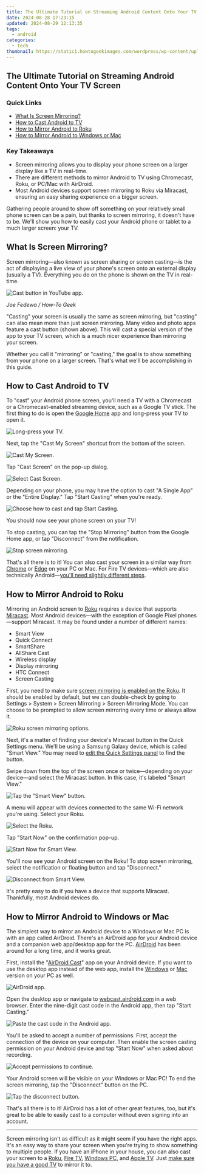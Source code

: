 ```yaml
---
title: The Ultimate Tutorial on Streaming Android Content Onto Your TV Screen
date: 2024-08-28 17:23:15
updated: 2024-08-29 12:13:35
tags:
  - android
categories:
  - tech
thumbnail: https://static1.howtogeekimages.com/wordpress/wp-content/uploads/2024/04/android-screen-mirroring.jpg
---
```


## The Ultimate Tutorial on Streaming Android Content Onto Your TV Screen

### Quick Links

* [What Is Screen Mirroring?](https://some-techniques.techidaily.com/evaluating-video-performance-vlc-versus-mx-for-2024/)
* [How to Cast Android to TV](https://screen-mirroring-recording.techidaily.com/in-2024-level-up-your-farming-life-explore-7-14-mods/)
* [How to Mirror Android to Roku](https://buynow-reviews.techidaily.com/expert-advice-on-boosting-performance-in-intel-powered-imac-computers/)
* [How to Mirror Android to Windows or Mac](https://phone-solutions.techidaily.com/4-easy-ways-for-your-samsung-galaxy-s23-hard-reset-drfone-by-drfone-reset-android-reset-android/)

### Key Takeaways

* Screen mirroring allows you to display your phone screen on a larger display like a TV in real-time.
* There are different methods to mirror Android to TV using Chromecast, Roku, or PC/Mac with AirDroid.
* Most Android devices support screen mirroring to Roku via Miracast, ensuring an easy sharing experience on a bigger screen.

 Gathering people around to show off something on your relatively small phone screen can be a pain, but thanks to screen mirroring, it doesn't have to be. We'll show you how to easily cast your Android phone or tablet to a much larger screen: your TV.

##  What Is Screen Mirroring?

 Screen mirroring—also known as screen sharing or screen casting—is the act of displaying a live view of your phone's screen onto an external display (usually a TV). Everything you do on the phone is shown on the TV in real-time.

![Cast button in YouTube app.](https://static1.howtogeekimages.com/wordpress/wp-content/uploads/2021/07/2023-03-13_9-43-20.png) 

_Joe Fedewa / How-To Geek_

 "Casting" your screen is usually the same as screen mirroring, but "casting" can also mean more than just screen mirroring. Many video and photo apps feature a cast button (shown above). This will cast a special version of the app to your TV screen, which is a much nicer experience than mirroring your screen.

 Whether you call it "mirroring" or "casting," the goal is to show something from your phone on a larger screen. That's what we'll be accomplishing in this guide.

##  How to Cast Android to TV

 To "cast" your Android phone screen, you'll need a TV with a Chromecast or a Chromecast-enabled streaming device, such as a Google TV stick. The first thing to do is open the [Google Home](https://www.anrdoezrs.net/links/3607085/type/dlg/sid/UUhtgUeUpU211553/https://play.google.com/store/apps/details?id=com.google.android.apps.chromecast.app&hl=en%5FUS&gl=US) app and long-press your TV to open it.

![Long-press your TV.](https://static1.howtogeekimages.com/wordpress/wp-content/uploads/2024/04/screenshot_20240417-163046.png) 

 Next, tap the "Cast My Screen" shortcut from the bottom of the screen.

![Cast My Screen.](https://static1.howtogeekimages.com/wordpress/wp-content/uploads/2024/04/screenshot_20240417-163053.png) 

 Tap "Cast Screen" on the pop-up dialog.

![Select Cast Screen.](https://static1.howtogeekimages.com/wordpress/wp-content/uploads/2024/04/screenshot_20240417-163103.png) 

 Depending on your phone, you may have the option to cast "A Single App" or the "Entire Display." Tap "Start Casting" when you're ready.

![Choose how to cast and tap Start Casting.](https://static1.howtogeekimages.com/wordpress/wp-content/uploads/2024/04/screenshot_20240417-163135.png) 

 You should now see your phone screen on your TV!

 To stop casting, you can tap the "Stop Mirroring" button from the Google Home app, or tap "Disconnect" from the notification.

![Stop screen mirroring.](https://static1.howtogeekimages.com/wordpress/wp-content/uploads/2021/07/2023-03-13_9-56-52.png) 

 That's all there is to it! You can also cast your screen in a similar way from [Chrome](https://win-forum.techidaily.com/navigating-the-world-of-digital-networking-on-facebook-twitter-instagram-and-youtube/) or [Edge](https://vimeo-videos.techidaily.com/income-from-video-how-to-profit-on-vimeo-platform/) on your PC or Mac. For Fire TV devices—which are also technically Android—[you'll need slightly different steps](https://facebook-video-recording.techidaily.com/updated-in-2024-music-syncing-for-iphones-and-androids-in-fb/).

##  How to Mirror Android to Roku

 Mirroring an Android screen to [Roku](https://extra-approaches.techidaily.com/in-2024-step-by-step-integrating-songs-in-microsofts-presentation-maker/) requires a device that supports [Miracast](https://fix-guide.techidaily.com/simple-solutions-to-fix-android-systemui-has-stopped-error-for-poco-f5-pro-5g-drfone-by-drfone-fix-android-problems-fix-android-problems/). Most Android devices—with the exception of Google Pixel phones—support Miracast. It may be found under a number of different names:

* Smart View
* Quick Connect
* SmartShare
* AllShare Cast
* Wireless display
* Display mirroring
* HTC Connect
* Screen Casting

 First, you need to make sure [screen mirroring is enabled on the Roku](https://some-knowledge.techidaily.com/new-from-zero-to-hero-navigating-youtubes-growth-journey/). It should be enabled by default, but we can double-check by going to Settings > System > Screen Mirroring > Screen Mirroring Mode. You can choose to be prompted to allow screen mirroring every time or always allow it.

![Roku screen mirroring options.](https://static1.howtogeekimages.com/wordpress/wp-content/uploads/2021/07/2023_03_13-10_56-AM-Office-Lens-1.jpg) 

 Next, it's a matter of finding your device's Miracast button in the Quick Settings menu. We'll be using a Samsung Galaxy device, which is called "Smart View." You may need to [edit the Quick Settings panel](https://youtube-blog.techidaily.com/ed-unlocking-video-popularity-a-comprehensive-guide-to-tagging-on-youtube-for-2024/) to find the button.

 Swipe down from the top of the screen once or twice—depending on your device—and select the Miracast button. In this case, it's labeled "Smart View."

![Tap the "Smart View" button.](https://static1.howtogeekimages.com/wordpress/wp-content/uploads/2021/07/2023-03-13_11-04-44.jpg) 

 A menu will appear with devices connected to the same Wi-Fi network you're using. Select your Roku.

![Select the Roku.](https://static1.howtogeekimages.com/wordpress/wp-content/uploads/2024/04/screenshot_20230313_110643_smart-view.jpeg) 

 Tap "Start Now" on the confirmation pop-up.

![Start Now for Smart View.](https://static1.howtogeekimages.com/wordpress/wp-content/uploads/2024/04/2023-03-13_11-07-18.jpeg) 

 You'll now see your Android screen on the Roku! To stop screen mirroring, select the notification or floating button and tap "Disconnect."

![Disconnect from Smart View.](https://static1.howtogeekimages.com/wordpress/wp-content/uploads/2021/07/Screenshot_20230313_111018_One-UI-Home.jpg) 

 It's pretty easy to do if you have a device that supports Miracast. Thankfully, most Android devices do.

##  How to Mirror Android to Windows or Mac

 The simplest way to mirror an Android device to a Windows or Mac PC is with an app called AirDroid. There's an AirDroid app for your Android device and a companion web app/desktop app for the PC. [AirDroid](https://www.airdroid.com/) has been around for a long time, and it works great.

 First, install the "[AirDroid Cast](https://www.anrdoezrs.net/links/3607085/type/dlg/sid/UUhtgUeUpU211553/https://play.google.com/store/apps/details?id=com.sand.aircast)" app on your Android device. If you want to use the desktop app instead of the web app, install the [Windows](https://srv3.airdroid.com/p20/web/getbinaryredirect?type=cast%5Fexe&channel=&version=) or [Mac](https://srv3.airdroid.com/p20/web/getbinaryredirect?type=cast%5Fdmg&channel=&version=) version on your PC as well.

![AirDroid app.](https://static1.howtogeekimages.com/wordpress/wp-content/uploads/2024/04/2023-03-13_13-55-23.png) 

 Open the desktop app or navigate to [webcast.airdroid.com](http://webcast.airdroid.com) in a web browser. Enter the nine-digit cast code in the Android app, then tap "Start Casting."

![Paste the cast code in the Android app.](https://static1.howtogeekimages.com/wordpress/wp-content/uploads/2021/07/2023-03-13_14-12-03.png) 

 You'll be asked to accept a number of permissions. First, accept the connection of the device on your computer. Then enable the screen casting permission on your Android device and tap "Start Now" when asked about recording.

![Accept permissions to continue.](https://static1.howtogeekimages.com/wordpress/wp-content/uploads/2021/07/2023-03-13_14-04-07.png) 

 Your Android screen will be visible on your Windows or Mac PC! To end the screen mirroring, tap the "Disconnect" button on the PC.

![Tap the disconnect button.](https://static1.howtogeekimages.com/wordpress/wp-content/uploads/2024/04/2023-03-13_14-07-25.png) 

 That's all there is to it! AirDroid has a lot of other great features, too, but it's great to be able to easily cast to a computer without even signing into an account.

---

 Screen mirroring isn't as difficult as it might seem if you have the right apps. It's an easy way to share your screen when you're trying to show something to multiple people. If you have an iPhone in your house, you can also cast your screen to a [Roku](https://screen-capture.techidaily.com/new-2024-approved-sound-sculpting-on-android-the-7-ultimate-audio-editing-apps/), [Fire TV](https://some-tips.techidaily.com/in-2024-the-encyclopedia-of-motion-sensing-types-and-applications/), [Windows PC](https://extra-lessons.techidaily.com/top-9-innovative-websites-offering-unique-3d-graffiti-typefaces/), and [Apple TV](https://iphone-unlock.techidaily.com/in-2024-how-to-unlock-disabled-apple-iphone-11-proipad-without-computer-drfone-by-drfone-ios/). Just [make sure you have a good TV](https://extra-lessons.techidaily.com/maximizing-zoom-top-strategies-for-chromebooks/) to mirror it to.

<ins class="adsbygoogle"
     style="display:block"
     data-ad-format="autorelaxed"
     data-ad-client="ca-pub-7571918770474297"
     data-ad-slot="1223367746"></ins>



<ins class="adsbygoogle"
     style="display:block"
     data-ad-client="ca-pub-7571918770474297"
     data-ad-slot="8358498916"
     data-ad-format="auto"
     data-full-width-responsive="true"></ins>
